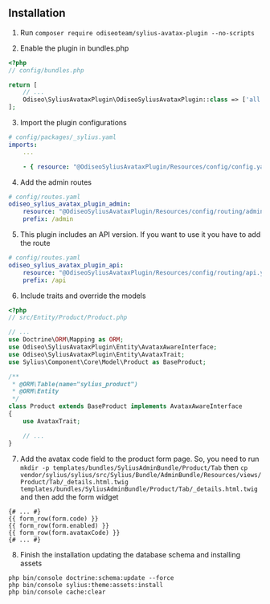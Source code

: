 ## Installation

1. Run `composer require odiseoteam/sylius-avatax-plugin --no-scripts`

2. Enable the plugin in bundles.php

```php
<?php
// config/bundles.php

return [
    // ...
    Odiseo\SyliusAvataxPlugin\OdiseoSyliusAvataxPlugin::class => ['all' => true],
];
```

3. Import the plugin configurations

```yml
# config/packages/_sylius.yaml
imports:
    ...

    - { resource: "@OdiseoSyliusAvataxPlugin/Resources/config/config.yaml" }
```

4. Add the admin routes

```yml
# config/routes.yaml
odiseo_sylius_avatax_plugin_admin:
    resource: "@OdiseoSyliusAvataxPlugin/Resources/config/routing/admin.yaml"
    prefix: /admin
```

5. This plugin includes an API version. If you want to use it you have to add the route

```yml
# config/routes.yaml
odiseo_sylius_avatax_plugin_api:
    resource: "@OdiseoSyliusAvataxPlugin/Resources/config/routing/api.yaml"
    prefix: /api
```

6. Include traits and override the models

```php
<?php
// src/Entity/Product/Product.php

// ...
use Doctrine\ORM\Mapping as ORM;
use Odiseo\SyliusAvataxPlugin\Entity\AvataxAwareInterface;
use Odiseo\SyliusAvataxPlugin\Entity\AvataxTrait;
use Sylius\Component\Core\Model\Product as BaseProduct;

/**
 * @ORM\Table(name="sylius_product")
 * @ORM\Entity
 */
class Product extends BaseProduct implements AvataxAwareInterface
{
    use AvataxTrait;

    // ...
}
```

7. Add the avatax code field to the product form page. So, you need to run `mkdir -p templates/bundles/SyliusAdminBundle/Product/Tab` then `cp vendor/sylius/sylius/src/Sylius/Bundle/AdminBundle/Resources/views/Product/Tab/_details.html.twig templates/bundles/SyliusAdminBundle/Product/Tab/_details.html.twig` and then add the form widget

```twig
{# ... #}
{{ form_row(form.code) }}
{{ form_row(form.enabled) }}
{{ form_row(form.avataxCode) }}
{# ... #}
```

8. Finish the installation updating the database schema and installing assets

```
php bin/console doctrine:schema:update --force
php bin/console sylius:theme:assets:install
php bin/console cache:clear
```
